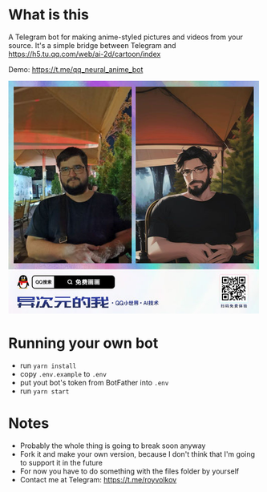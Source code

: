 # What is this
A Telegram bot for making anime-styled pictures and videos from your source.
It's a simple bridge between Telegram and https://h5.tu.qq.com/web/ai-2d/cartoon/index

Demo: https://t.me/qq_neural_anime_bot

![Example](example.jpg)

# Running your own bot
- run `yarn install`
- copy `.env.example` to `.env`
- put yout bot's token from BotFather into `.env`
- run `yarn start`

# Notes
- Probably the whole thing is going to break soon anyway
- Fork it and make your own version, because I don't think that I'm going to support it in the future
- For now you have to do something with the files folder by yourself
- Contact me at Telegram: https://t.me/royvolkov
